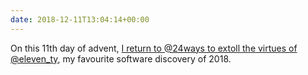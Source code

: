 ```yaml
---
date: 2018-12-11T13:04:14+00:00
---
```

On this 11th day of advent, [I return to @24ways to extoll the virtues of @eleven_ty](https://24ways.org/2018/turn-jekyll-up-to-eleventy/), my favourite software discovery of 2018.